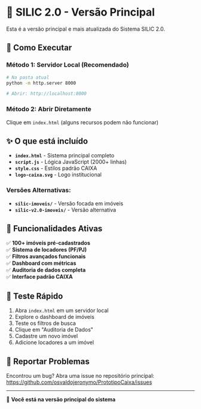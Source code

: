 # 🎯 SILIC 2.0 - Versão Principal

Esta é a versão principal e mais atualizada do Sistema SILIC 2.0.

## 🚀 Como Executar

### Método 1: Servidor Local (Recomendado)
```bash
# Na pasta atual
python -m http.server 8000

# Abrir: http://localhost:8000
```

### Método 2: Abrir Diretamente
Clique em `index.html` (alguns recursos podem não funcionar)

## ✨ O que está incluído

- **`index.html`** - Sistema principal completo
- **`script.js`** - Lógica JavaScript (2000+ linhas)
- **`style.css`** - Estilos padrão CAIXA
- **`logo-caixa.svg`** - Logo institucional

### Versões Alternativas:
- **`silic-imoveis/`** - Versão focada em imóveis
- **`silic-v2.0-imoveis/`** - Versão alternativa

## 🔧 Funcionalidades Ativas

✅ **100+ imóveis pré-cadastrados**  
✅ **Sistema de locadores (PF/PJ)**  
✅ **Filtros avançados funcionais**  
✅ **Dashboard com métricas**  
✅ **Auditoria de dados completa**  
✅ **Interface padrão CAIXA**  

## 📱 Teste Rápido

1. Abra `index.html` em um servidor local
2. Explore o dashboard de imóveis
3. Teste os filtros de busca
4. Clique em "Auditoria de Dados"
5. Cadastre um novo imóvel
6. Adicione locadores a um imóvel

## 🐛 Reportar Problemas

Encontrou um bug? Abra uma issue no repositório principal:
https://github.com/osvaldojeronymo/PrototipoCaixa/issues

---

📍 **Você está na versão principal do sistema**
